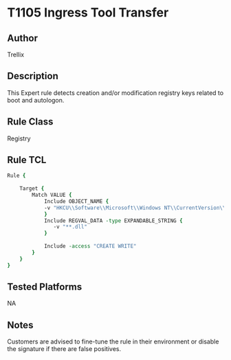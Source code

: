 # T1105 Ingress Tool Transfer

## Author
Trellix

## Description
This Expert rule detects creation and/or modification registry keys related to boot and autologon.


## Rule Class 
Registry

## Rule TCL
```tcl
Rule {
    
    Target {
        Match VALUE {
            Include OBJECT_NAME {              
            -v "HKCU\\Software\\Microsoft\\Windows NT\\CurrentVersion\\Winlogon\\Notify\\*\\DllName"		
            }
            Include REGVAL_DATA -type EXPANDABLE_STRING {
               -v "**.dll"
            }
  
            Include -access "CREATE WRITE"
        }
    }
}
```

## Tested Platforms
NA

## Notes
Customers are advised to fine-tune the rule in their environment or disable the signature if there are false positives.
